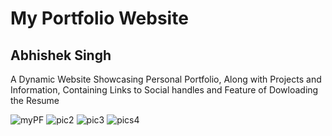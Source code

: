  # My Portfolio Website

## Abhishek Singh
A Dynamic Website Showcasing Personal Portfolio, Along with Projects and Information, Containing Links to Social handles and Feature of Dowloading the Resume
                            

![myPF](https://github.com/Abhishek-207/My_Portfolio_Website/assets/98517363/eefb1e85-102d-448b-a6f5-ac32fbc8ad68)
![pic2](https://github.com/Abhishek-207/My_Portfolio_Website/assets/98517363/d1e31bbe-d4c2-4ca0-bbc6-c097a62d5c05)
![pic3](https://github.com/Abhishek-207/My_Portfolio_Website/assets/98517363/83d5f505-4bf0-4d2f-b8a1-099496a46842)
![pics4](https://github.com/Abhishek-207/My_Portfolio_Website/assets/98517363/1cf9dc99-6702-486d-878e-570a2b043043)

